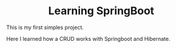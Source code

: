 <h1 align="center">Learning SpringBoot</h1>


<p> This is my first simples project. </p>
<p> Here I learned how a CRUD works with Springboot and Hibernate. </p>


